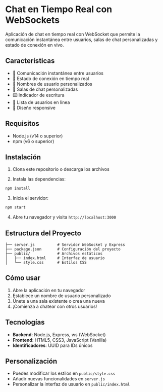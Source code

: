 # Chat en Tiempo Real con WebSockets

Aplicación de chat en tiempo real con WebSocket que permite la comunicación instantánea entre usuarios, salas de chat personalizadas y estado de conexión en vivo.

## Características

- 💬 Comunicación instantánea entre usuarios
- 🔄 Estado de conexión en tiempo real
- 👤 Nombres de usuario personalizados
- 🚪 Salas de chat personalizadas
- ⌨️ Indicador de escritura
- 👥 Lista de usuarios en línea
- 📱 Diseño responsive

## Requisitos

- Node.js (v14 o superior)
- npm (v6 o superior)

## Instalación

1. Clona este repositorio o descarga los archivos

2. Instala las dependencias:
```bash
npm install
```

3. Inicia el servidor:
```bash
npm start
```

4. Abre tu navegador y visita `http://localhost:3000`

## Estructura del Proyecto

```
├── server.js          # Servidor WebSocket y Express
├── package.json       # Configuración del proyecto
├── public/            # Archivos estáticos
│   ├── index.html     # Interfaz de usuario
│   └── style.css      # Estilos CSS
```

## Cómo usar

1. Abre la aplicación en tu navegador
2. Establece un nombre de usuario personalizado
3. Únete a una sala existente o crea una nueva
4. ¡Comienza a chatear con otros usuarios!

## Tecnologías

- **Backend**: Node.js, Express, ws (WebSocket)
- **Frontend**: HTML5, CSS3, JavaScript (Vanilla)
- **Identificadores**: UUID para IDs únicos

## Personalización

- Puedes modificar los estilos en `public/style.css`
- Añadir nuevas funcionalidades en `server.js`
- Personalizar la interfaz de usuario en `public/index.html`

